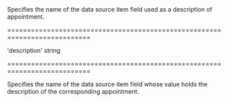 <!--**
/*-------------------------------------------
    Auto-generated file. Do not modify.
-------------------------------------------

**-->
<!--d-->Specifies the name of the data source item field used as a description of appointment.<!--/d-->
===========================================================================
<!--default-->'description'<!--/default-->
<!--type-->string<!--/type-->
===========================================================================

<!--shortDescription-->
Specifies the name of the data source item field whose value holds the description of the corresponding appointment.
<!--/shortDescription-->

<!--fullDescription-->

<!--/fullDescription-->